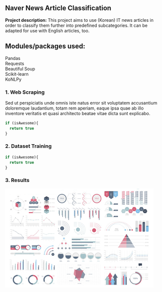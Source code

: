 ## Naver News Article Classification

**Project description:** This project aims to use (Korean) IT news articles in order to classify them further into predefined subcategories. It can be adapted for use with English articles, too.
## Modules/packages used: <br>
Pandas <br> Requests <br> Beautiful Soup <br> Scikit-learn <br> KoNLPy

### 1. Web Scraping

Sed ut perspiciatis unde omnis iste natus error sit voluptatem accusantium doloremque laudantium, totam rem aperiam, eaque ipsa quae ab illo inventore veritatis et quasi architecto beatae vitae dicta sunt explicabo. 

```javascript
if (isAwesome){
  return true
}
```

### 2. Dataset Training

```javascript
if (isAwesome){
  return true
}
```

### 3. Results

<img src="images/dummy_thumbnail.jpg?raw=true"/>

